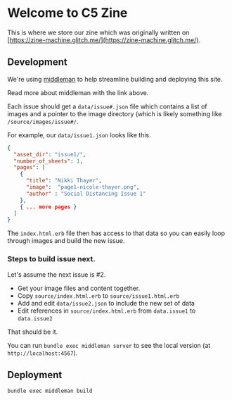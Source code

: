 Welcome to C5 Zine
=================

This is where we store our zine which was originally
written on [https://zine-machine.glitch.me/](https://zine-machine.glitch.me/).

Development
-----------

We're using [middleman](https://middlemanapp.com/) to help streamline
building and deploying this site.

Read more about middleman with the link above.

Each issue should get a `data/issue#.json` file which contains a list
of images and a pointer to the image directory (which is likely something
like `/source/images/issue#/`.

For example, our `data/issue1.json` looks like this.

```json
{
  "asset_dir": "issue1/",
  "number_of_sheets": 1,
  "pages": [
    {
      "title": "Nikki Thayer",
      "image":  "page1-nicole-thayer.png",
      "author" : "Social Distancing Issue 1"
    },
    { ... more pages }
  ]
}
```

The `index.html.erb` file then has access to that data so you can easily
loop through images and build the new issue.

### Steps to build issue next.

Let's assume the next issue is #2.

* Get your image files and content together.
* Copy `source/index.html.erb` to `source/issue1.html.erb`
* Add and edit `data/issue2.json` to include the new set of data
* Edit references in `source/index.html.erb` from `data.issue1` to `data.issue2`

That should be it.

You can run `bundle exec middleman server` to see the local version (at `http://localhost:4567`).

Deployment
----------

`bundle exec middleman build`

   